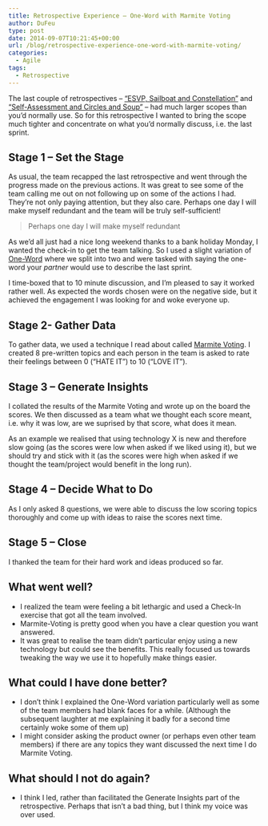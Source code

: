 ```yaml
---
title: Retrospective Experience – One-Word with Marmite Voting
author: DuFeu
type: post
date: 2014-09-07T10:21:45+00:00
url: /blog/retrospective-experience-one-word-with-marmite-voting/
categories:
  - Agile
tags:
  - Retrospective
---
```


The last couple of retrospectives &#8211; [&#8220;ESVP, Sailboat and Constellation&#8221;][1] and [&#8220;Self-Assessment and Circles and Soup&#8221;][2] &#8211; had much larger scopes than you&#8217;d normally use. So for this retrospective I wanted to bring the scope much tighter and concentrate on what you&#8217;d normally discuss, i.e. the last sprint.

## Stage 1 &#8211; Set the Stage

As usual, the team recapped the last retrospective and went through the progress made on the previous actions. It was great to see some of the team calling me out on not following up on some of the actions I had. They&#8217;re not only paying attention, but they also care. Perhaps one day I will make myself redundant and the team will be truly self-sufficient!

> Perhaps one day I will make myself redundant

As we&#8217;d all just had a nice long weekend thanks to a bank holiday Monday, I wanted the check-in to get the team talking. So I used a slight variation of [One-Word][3] where we split into two and were tasked with saying the one-word your _partner_ would use to describe the last sprint.

I time-boxed that to 10 minute discussion, and I&#8217;m pleased to say it worked rather well. As expected the words chosen were on the negative side, but it achieved the engagement I was looking for and woke everyone up.

## Stage 2- Gather Data

To gather data, we used a technique I read about called [Marmite Voting][4]​. I created 8 pre-written topics and each person in the team is asked to rate their feelings between 0 (&#8220;HATE IT&#8221;) to 10 (&#8220;LOVE IT&#8221;).

## Stage 3 &#8211; Generate Insights

I collated the results of the Marmite Voting and wrote up on the board the scores. We then discussed as a team what we thought each score meant, i.e. why it was low, are we suprised by that score, what does it mean.

As an example we realised that using technology X is new and therefore slow going (as the scores were low when asked if we liked using it), but we should try and stick with it (as the scores were high when asked if we thought the team/project would benefit in the long run).

## Stage 4 &#8211; Decide What to Do

As I only asked 8 questions, we were able to discuss the low scoring topics thoroughly and come up with ideas to raise the scores next time.

## Stage 5 &#8211; Close

I thanked the team for their hard work and ideas produced so far.

## What went well?

- I realized the team were feeling a bit lethargic and used a Check-In exercise that got all the team involved.
- Marmite-Voting is pretty good when you have a clear question you want answered.
- It was great to realise the team didn&#8217;t particular enjoy using a new technology but could see the benefits. This really focused us towards tweaking the way we use it to hopefully make things easier.

## What could I have done better?

- I don&#8217;t think I explained the One-Word variation particularly well as some of the team members had blank faces for a while. (Although the subsequent laughter at me explaining it badly for a second time certainly woke some of them up)
- I might consider asking the product owner (or perhaps even other team members) if there are any topics they want discussed the next time I do Marmite Voting.

## What should I not do again?

- I think I led, rather than facilitated the Generate Insights part of the retrospective. Perhaps that isn&#8217;t a bad thing, but I think my voice was over used.

[1]: /blog/scrum-retrospective-experience-esvp-sailboat-and-constellation/
[2]: /blog/retrospective-experience-self-assessment-plus-circles-and-soup/
[3]: http://www.funretrospectives.com/one-word/
[4]: http://scrumandkanban.co.uk/tag/marmite-voting/
